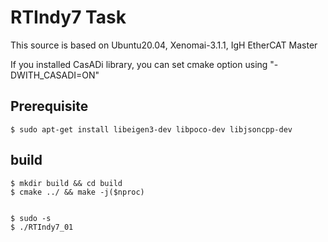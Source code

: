 # RTIndy7 Task

This source is based on Ubuntu20.04, Xenomai-3.1.1, IgH EtherCAT Master

If you installed CasADi library, you can set cmake option using "-DWITH_CASADI=ON"

## Prerequisite
```
$ sudo apt-get install libeigen3-dev libpoco-dev libjsoncpp-dev
```

## build
```
$ mkdir build && cd build
$ cmake ../ && make -j($nproc)


$ sudo -s
$ ./RTIndy7_01
```